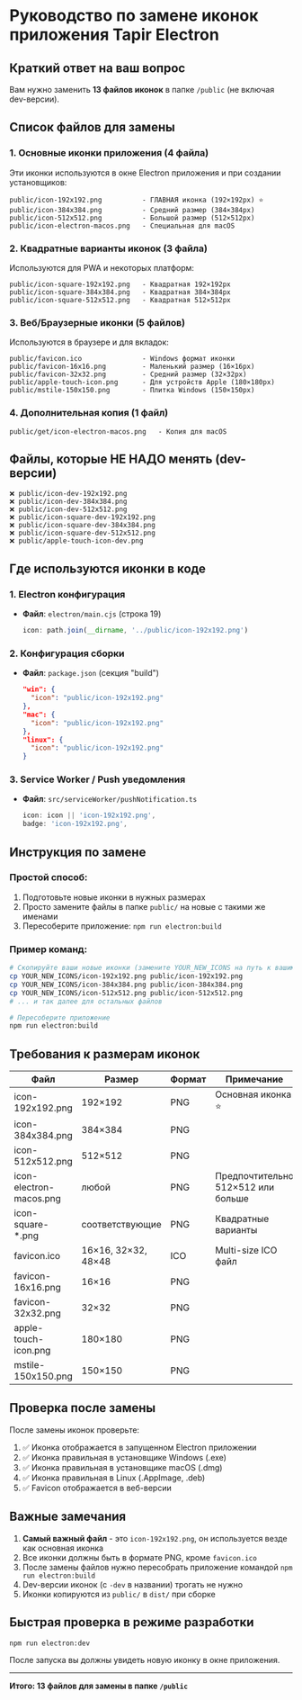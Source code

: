 # Руководство по замене иконок приложения Tapir Electron

## Краткий ответ на ваш вопрос

Вам нужно заменить **13 файлов иконок** в папке `/public` (не включая dev-версии).

## Список файлов для замены

### 1. Основные иконки приложения (4 файла)
Эти иконки используются в окне Electron приложения и при создании установщиков:

```
public/icon-192x192.png          - ГЛАВНАЯ иконка (192×192px) ⭐
public/icon-384x384.png          - Средний размер (384×384px)
public/icon-512x512.png          - Большой размер (512×512px)
public/icon-electron-macos.png   - Специальная для macOS
```

### 2. Квадратные варианты иконок (3 файла)
Используются для PWA и некоторых платформ:

```
public/icon-square-192x192.png   - Квадратная 192×192px
public/icon-square-384x384.png   - Квадратная 384×384px
public/icon-square-512x512.png   - Квадратная 512×512px
```

### 3. Веб/Браузерные иконки (5 файлов)
Используются в браузере и для вкладок:

```
public/favicon.ico               - Windows формат иконки
public/favicon-16x16.png         - Маленький размер (16×16px)
public/favicon-32x32.png         - Средний размер (32×32px)
public/apple-touch-icon.png      - Для устройств Apple (180×180px)
public/mstile-150x150.png        - Плитка Windows (150×150px)
```

### 4. Дополнительная копия (1 файл)
```
public/get/icon-electron-macos.png   - Копия для macOS
```

## Файлы, которые НЕ НАДО менять (dev-версии)

```
❌ public/icon-dev-192x192.png
❌ public/icon-dev-384x384.png
❌ public/icon-dev-512x512.png
❌ public/icon-square-dev-192x192.png
❌ public/icon-square-dev-384x384.png
❌ public/icon-square-dev-512x512.png
❌ public/apple-touch-icon-dev.png
```

## Где используются иконки в коде

### 1. Electron конфигурация
- **Файл**: `electron/main.cjs` (строка 19)
  ```javascript
  icon: path.join(__dirname, '../public/icon-192x192.png')
  ```

### 2. Конфигурация сборки
- **Файл**: `package.json` (секция "build")
  ```json
  "win": {
    "icon": "public/icon-192x192.png"
  },
  "mac": {
    "icon": "public/icon-192x192.png"
  },
  "linux": {
    "icon": "public/icon-192x192.png"
  }
  ```

### 3. Service Worker / Push уведомления
- **Файл**: `src/serviceWorker/pushNotification.ts`
  ```typescript
  icon: icon || 'icon-192x192.png',
  badge: 'icon-192x192.png',
  ```

## Инструкция по замене

### Простой способ:
1. Подготовьте новые иконки в нужных размерах
2. Просто замените файлы в папке `public/` на новые с такими же именами
3. Пересоберите приложение: `npm run electron:build`

### Пример команд:
```bash
# Скопируйте ваши новые иконки (замените YOUR_NEW_ICONS на путь к вашим файлам)
cp YOUR_NEW_ICONS/icon-192x192.png public/icon-192x192.png
cp YOUR_NEW_ICONS/icon-384x384.png public/icon-384x384.png
cp YOUR_NEW_ICONS/icon-512x512.png public/icon-512x512.png
# ... и так далее для остальных файлов

# Пересоберите приложение
npm run electron:build
```

## Требования к размерам иконок

| Файл | Размер | Формат | Примечание |
|------|--------|--------|-----------|
| icon-192x192.png | 192×192 | PNG | Основная иконка ⭐ |
| icon-384x384.png | 384×384 | PNG | |
| icon-512x512.png | 512×512 | PNG | |
| icon-electron-macos.png | любой | PNG | Предпочтительно 512×512 или больше |
| icon-square-*.png | соответствующие | PNG | Квадратные варианты |
| favicon.ico | 16×16, 32×32, 48×48 | ICO | Multi-size ICO файл |
| favicon-16x16.png | 16×16 | PNG | |
| favicon-32x32.png | 32×32 | PNG | |
| apple-touch-icon.png | 180×180 | PNG | |
| mstile-150x150.png | 150×150 | PNG | |

## Проверка после замены

После замены иконок проверьте:
1. ✅ Иконка отображается в запущенном Electron приложении
2. ✅ Иконка правильная в установщике Windows (.exe)
3. ✅ Иконка правильная в установщике macOS (.dmg)
4. ✅ Иконка правильная в Linux (.AppImage, .deb)
5. ✅ Favicon отображается в веб-версии

## Важные замечания

1. **Самый важный файл** - это `icon-192x192.png`, он используется везде как основная иконка
2. Все иконки должны быть в формате PNG, кроме `favicon.ico`
3. После замены файлов нужно пересобрать приложение командой `npm run electron:build`
4. Dev-версии иконок (с `-dev` в названии) трогать не нужно
5. Иконки копируются из `public/` в `dist/` при сборке

## Быстрая проверка в режиме разработки

```bash
npm run electron:dev
```

После запуска вы должны увидеть новую иконку в окне приложения.

---

**Итого: 13 файлов для замены в папке `/public`**
